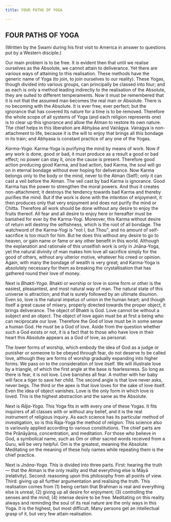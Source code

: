 ```yaml
---
title: FOUR PATHS OF YOGA

---
```





  

## FOUR PATHS OF YOGA

(Written by the Swami during his first visit to America in answer to
questions put by a Western disciple.)

Our main problem is to be free. It is evident then that until we realise
ourselves as the Absolute, we cannot attain to deliverance. Yet there
are various ways of attaining to this realisation. These methods have
the generic name of Yoga (to join, to join ourselves to our reality).
These Yogas, though divided into various groups, can principally be
classed into four; and as each is only a method leading indirectly to
the realisation of the Absolute, they are suited to different
temperaments. Now it must be remembered that it is not that the assumed
man becomes the real man or Absolute. There is no becoming with the
Absolute. It is ever free, ever perfect; but the ignorance that has
covered Its nature for a time is to be removed. Therefore the whole
scope of all systems of Yoga (and each religion represents one) is to
clear up this ignorance and allow the Âtman to restore its own nature.
The chief helps in this liberation are Abhyāsa and Vairāgya. Vairagya is
non-attachment to life, because it is the will to enjoy that brings all
this bondage in its train; and Abhyasa is constant practice of any one
of the Yogas.

*Karma-Yoga*. Karma-Yoga is purifying the mind by means of work. Now if
any work is done, good or bad, it must produce as a result a good or bad
effect; no power can stay it, once the cause is present. Therefore good
action producing good Karma, and bad action, bad Karma, the soul will go
on in eternal bondage without ever hoping for deliverance. Now Karma
belongs only to the body or the mind, never to the Atman (Self); only it
can cast a veil before the Atman. The veil cast by bad Karma is
ignorance. Good Karma has the power to strengthen the moral powers. And
thus it creates non-attachment; it destroys the tendency towards bad
Karma and thereby purifies the mind. But if the work is done with the
intention of enjoyment, it then produces only that very enjoyment and
does not purify the mind or Chitta. Therefore all work should be done
without any desire to enjoy the fruits thereof. All fear and all desire
to enjoy here or hereafter must be banished for ever by the Karma-Yogi.
Moreover, this Karma without desire of return will destroy the
selfishness, which is the root of all bondage. The watchword of the
Karma-Yogi is "not I, but Thou", and no amount of self-sacrifice is too
much for him. But he does this without any desire to go to heaven, or
gain name or fame or any other benefit in this world. Although the
explanation and rationale of this unselfish work is only in Jnāna-Yoga,
yet the natural divinity of man makes him love all sacrifice simply for
the good of others, without any ulterior motive, whatever his creed or
opinion. Again, with many the bondage of wealth is very great; and
Karma-Yoga is absolutely necessary for them as breaking the
crystallisation that has gathered round their love of money.

Next is *Bhakti-Yoga*. Bhakti or worship or love in some form or other
is the easiest, pleasantest, and most natural way of man. The natural
state of this universe is attraction; and that is surely followed by an
ultimate disunion. Even so, love is the natural impetus of union in the
human heart; and though itself a great cause of misery, properly
directed towards the proper object, it brings deliverance. The object of
Bhakti is God. Love cannot be without a subject and an object. The
object of love again must be at first a being who can reciprocate our
love. Therefore the God of love must be in some sense a human God. He
must be a God of love. Aside from the question whether such a God exists
or not, it is a fact that to those who have love in their heart this
Absolute appears as a God of love, as personal.

The lower forms of worship, which embody the idea of God as a judge or
punisher or someone to be obeyed through fear, do not deserve to be
called love, although they are forms of worship gradually expanding into
higher forms. We pass on to the consideration of love itself. We will
illustrate love by a triangle, of which the first angle at the base is
fearlessness. So long as there is fear, it is not love. Love banishes
all fear. A mother with her baby will face a tiger to save her child.
The second angle is that love never asks, never begs. The third or the
apex is that love loves for the sake of love itself. Even the idea of
object vanishes. Love is the only form in which love is loved. This is
the highest abstraction and the same as the Absolute.

Next is *Rāja-Yoga*. This Yoga fits in with every one of these Yogas. It
fits inquirers of all classes with or without any belief, and it is the
real instrument of religious inquiry. As each science has its particular
method of investigation, so is this Raja-Yoga the method of religion.
This science also is variously applied according to various
constitutions. The chief parts are the Prānāyāma, concentration, and
meditation. For those who believe in God, a symbolical name, such as Om
or other sacred words received from a Guru, will be very helpful. Om is
the greatest, meaning the Absolute. Meditating on the meaning of these
holy names while repeating them is the chief practice.

Next is *Jnāna-Yoga*. This is divided into three parts. First: hearing
the truth — that the Atman is the only reality and that everything else
is Māyā (relativity). Second: reasoning upon this philosophy from all
points of view. Third: giving up all further argumentation and realising
the truth. This realisation comes from (1) being certain that Brahman is
real and everything else is unreal; (2) giving up all desire for
enjoyment; (3) controlling the senses and the mind; (4) intense desire
to be free. Meditating on this reality always and reminding the soul of
its real nature are the only ways in this Yoga. It is the highest, but
most difficult. Many persons get an intellectual grasp of it, but very
few attain realisation.


